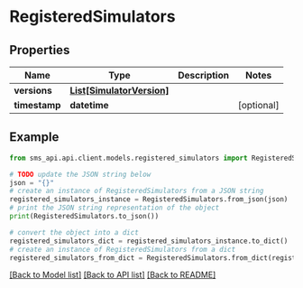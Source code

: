 # RegisteredSimulators

## Properties

| Name          | Type                                              | Description | Notes      |
| ------------- | ------------------------------------------------- | ----------- | ---------- |
| **versions**  | [**List[SimulatorVersion]**](SimulatorVersion.md) |             |
| **timestamp** | **datetime**                                      |             | [optional] |

## Example

```python
from sms_api.api.client.models.registered_simulators import RegisteredSimulators

# TODO update the JSON string below
json = "{}"
# create an instance of RegisteredSimulators from a JSON string
registered_simulators_instance = RegisteredSimulators.from_json(json)
# print the JSON string representation of the object
print(RegisteredSimulators.to_json())

# convert the object into a dict
registered_simulators_dict = registered_simulators_instance.to_dict()
# create an instance of RegisteredSimulators from a dict
registered_simulators_from_dict = RegisteredSimulators.from_dict(registered_simulators_dict)
```

[[Back to Model list]](../README.md#documentation-for-models) [[Back to API list]](../README.md#documentation-for-api-endpoints) [[Back to README]](../README.md)

